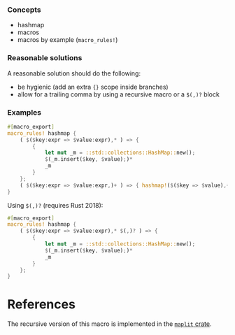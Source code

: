 ### Concepts

- hashmap
- macros
- macros by example (`macro_rules!`)

### Reasonable solutions

A reasonable solution should do the following:

- be hygienic (add an extra `{}` scope inside branches)
- allow for a trailing comma by using a recursive macro or a `$(,)?` block

### Examples

```rust
#[macro_export]
macro_rules! hashmap {
    ( $($key:expr => $value:expr),* ) => {
        {
            let mut _m = ::std::collections::HashMap::new();
            $(_m.insert($key, $value);)*
            _m
        }
    };
    ( $($key:expr => $value:expr,)+ ) => { hashmap!($($key => $value),+) }
}
```

Using `$(,)?` (requires Rust 2018):

```rust
#[macro_export]
macro_rules! hashmap {
    ( $($key:expr => $value:expr),* $(,)? ) => {
        {
            let mut _m = ::std::collections::HashMap::new();
            $(_m.insert($key, $value);)*
            _m
        }
    };
}
```

# References

The recursive version of this macro is implemented in the [`maplit`
crate](https://github.com/bluss/maplit/blob/master/src/lib.rs#L46-L61).
